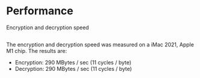 # Performance

Encryption and decryption speed

## 

The encryption and decryption speed was measured on a iMac 2021, Apple M1 chip. The results are:

* Encryption: 290 MBytes / sec (11 cycles / byte)
* Decryption: 290 MBytes / sec (11 cycles / byte)

